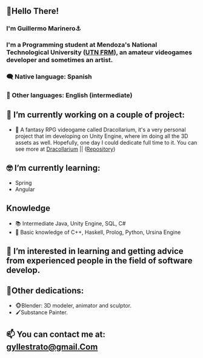 ## 👋Hello There!
### I'm Guillermo Marinero⚓
### I'm a Programming student at Mendoza's National Technological University ([UTN FRM](http://www.frm.utn.edu.ar/)), an amateur videogames developer and sometimes an artist.

### 🗨 Native language: Spanish
### 💬 Other languages: English (intermediate)

## 🔭 I’m currently working on a couple of project:
  - 🐲 A fantasy RPG videogame called Dracollarium, it's a very personal project that im developing on Unity Engine, where im doing all the 3D assets as well. Hopefully, one day I could dedicate full time to it. You can see more at [Dracollarium](http://www.instagram.com/dracollarium/) || ([Repository](https://github.com/Parsifal308/Project-Dracollarium))

## 🤓 I’m currently learning:
  - Spring
  - Angular
 
 ## Knowledge
- 📚 Intermediate Java, Unity Engine, SQL, C#
- 📖 Basic knowledge of C++, Haskell, Prolog, Python, Ursina Engine

## 🤔 I’m interested in learning and getting advice from experienced people in the field of software develop.

## 💪Other dedications:
  - 🐵Blender: 3D modeler, animator and sculptor.
  - 🖌Substance Painter.
 
## 📫 You can contact me at: gyllestrato@gmail.Com

<!--
- **Parsifal308/Parsifal308** is a ✨ _special_ ✨ repository because its `README.md` (this file) appears on your GitHub profile.
- 🎬
- 👯 I’m looking to collaborate on ...
- 😄 Pronouns: ...
-->
